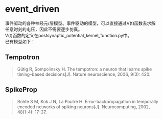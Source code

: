 # event_driven
事件驱动的各种神经元/层模型。事件驱动的模型，可以直接通过V(t)函数去求解任意时刻的电压，因此不需要逐步仿真。  
V(t)函数的定义在postsynaptic_potential_kernel_function.py中。  
已有模型如下：
## Tempotron
>Gütig R, Sompolinsky H. The tempotron: a neuron that learns spike timing–based decisions[J]. Nature neuroscience, 2006, 9(3): 420.

## SpikeProp
>Bohte S M, Kok J N, La Poutre H. Error-backpropagation in temporally encoded networks of spiking neurons[J]. Neurocomputing, 2002, 48(1-4): 17-37.



